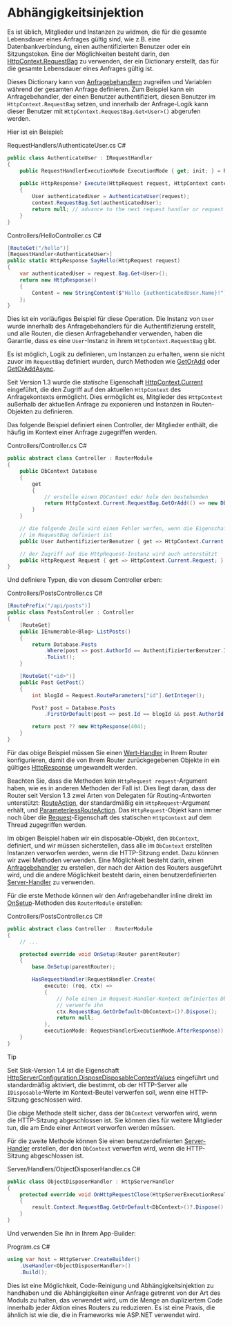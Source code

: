 # Abhängigkeitsinjektion

Es ist üblich, Mitglieder und Instanzen zu widmen, die für die gesamte Lebensdauer eines Anfrages gültig sind, wie z.B. eine Datenbankverbindung, einen authentifizierten Benutzer oder ein Sitzungstoken. Eine der Möglichkeiten besteht darin, den [HttpContext.RequestBag](/api/Sisk.Core.Http.HttpContext) zu verwenden, der ein Dictionary erstellt, das für die gesamte Lebensdauer eines Anfrages gültig ist.

Dieses Dictionary kann von [Anfragebehandlern](/docs/fundamentals/request-handlers) zugreifen und Variablen während der gesamten Anfrage definieren. Zum Beispiel kann ein Anfragebehandler, der einen Benutzer authentifiziert, diesen Benutzer im `HttpContext.RequestBag` setzen, und innerhalb der Anfrage-Logik kann dieser Benutzer mit `HttpContext.RequestBag.Get<User>()` abgerufen werden.

Hier ist ein Beispiel:

<div class="script-header">
    <span>
        RequestHandlers/AuthenticateUser.cs
    </span>
    <span>
        C#
    </span>
</div>

```csharp
public class AuthenticateUser : IRequestHandler
{
    public RequestHandlerExecutionMode ExecutionMode { get; init; } = RequestHandlerExecutionMode.BeforeResponse;
    
    public HttpResponse? Execute(HttpRequest request, HttpContext context)
    {
        User authenticatedUser = AuthenticateUser(request);
        context.RequestBag.Set(authenticatedUser);
        return null; // advance to the next request handler or request logic
    }
}
```

<div class="script-header">
    <span>
        Controllers/HelloController.cs
    </span>
    <span>
        C#
    </span>
</div>

```csharp
[RouteGet("/hello")]
[RequestHandler<AuthenticateUser>]
public static HttpResponse SayHello(HttpRequest request)
{
    var authenticatedUser = request.Bag.Get<User>();
    return new HttpResponse()
    {
        Content = new StringContent($"Hallo {authenticatedUser.Name}!")
    };
}
```

Dies ist ein vorläufiges Beispiel für diese Operation. Die Instanz von `User` wurde innerhalb des Anfragebehandlers für die Authentifizierung erstellt, und alle Routen, die diesen Anfragebehandler verwenden, haben die Garantie, dass es eine `User`-Instanz in ihrem `HttpContext.RequestBag` gibt.

Es ist möglich, Logik zu definieren, um Instanzen zu erhalten, wenn sie nicht zuvor im `RequestBag` definiert wurden, durch Methoden wie [GetOrAdd](/api/Sisk.Core.Entity.TypedValueDictionary.GetOrAdd) oder [GetOrAddAsync](/api/Sisk.Core.Entity.TypedValueDictionary.GetOrAddAsync).

Seit Version 1.3 wurde die statische Eigenschaft [HttpContext.Current](/api/Sisk.Core.Http.HttpContext.Current) eingeführt, die den Zugriff auf den aktuellen `HttpContext` des Anfragekontexts ermöglicht. Dies ermöglicht es, Mitglieder des `HttpContext` außerhalb der aktuellen Anfrage zu exponieren und Instanzen in Routen-Objekten zu definieren.

Das folgende Beispiel definiert einen Controller, der Mitglieder enthält, die häufig im Kontext einer Anfrage zugegriffen werden.

<div class="script-header">
    <span>
        Controllers/Controller.cs
    </span>
    <span>
        C#
    </span>
</div>

```csharp
public abstract class Controller : RouterModule
{
    public DbContext Database
    {
        get
        {
            // erstelle einen DbContext oder hole den bestehenden
            return HttpContext.Current.RequestBag.GetOrAdd(() => new DbContext());
        }
    }

    // die folgende Zeile wird einen Fehler werfen, wenn die Eigenschaft zugegriffen wird, wenn der Benutzer nicht
    // im RequestBag definiert ist
    public User AuthentifizierterBenutzer { get => HttpContext.Current.RequestBag.Get<User>(); }

    // der Zugriff auf die HttpRequest-Instanz wird auch unterstützt
    public HttpRequest Request { get => HttpContext.Current.Request; }
}
```

Und definiere Typen, die von diesem Controller erben:

<div class="script-header">
    <span>
        Controllers/PostsController.cs
    </span>
    <span>
        C#
    </span>
</div>

```csharp
[RoutePrefix("/api/posts")]
public class PostsController : Controller
{
    [RouteGet]
    public IEnumerable<Blog> ListPosts()
    {
        return Database.Posts
            .Where(post => post.AuthorId == AuthentifizierterBenutzer.Id)
            .ToList();
    }

    [RouteGet("<id>")]
    public Post GetPost()
    {
        int blogId = Request.RouteParameters["id"].GetInteger();

        Post? post = Database.Posts
            .FirstOrDefault(post => post.Id == blogId && post.AuthorId == AuthentifizierterBenutzer.Id);

        return post ?? new HttpResponse(404);
    }
}
```

Für das obige Beispiel müssen Sie einen [Wert-Handler](/docs/fundamentals/responses.html#implicit-response-types) in Ihrem Router konfigurieren, damit die von Ihrem Router zurückgegebenen Objekte in ein gültiges [HttpResponse](/api/Sisk.Core.Http.HttpResponse) umgewandelt werden.

Beachten Sie, dass die Methoden kein `HttpRequest request`-Argument haben, wie es in anderen Methoden der Fall ist. Dies liegt daran, dass der Router seit Version 1.3 zwei Arten von Delegaten für Routing-Antworten unterstützt: [RouteAction](/api/Sisk.Core.Routing.RouteAction), der standardmäßig ein `HttpRequest`-Argument erhält, und [ParameterlessRouteAction](/api/Sisk.Core.Routing.ParameterlessRouteAction). Das `HttpRequest`-Objekt kann immer noch über die [Request](/api/Sisk.Core.Http.HttpContext.Request)-Eigenschaft des statischen `HttpContext` auf dem Thread zugegriffen werden.

Im obigen Beispiel haben wir ein disposable-Objekt, den `DbContext`, definiert, und wir müssen sicherstellen, dass alle im `DbContext` erstellten Instanzen verworfen werden, wenn die HTTP-Sitzung endet. Dazu können wir zwei Methoden verwenden. Eine Möglichkeit besteht darin, einen [Anfragebehandler](/docs/fundamentals/request-handlers) zu erstellen, der nach der Aktion des Routers ausgeführt wird, und die andere Möglichkeit besteht darin, einen benutzerdefinierten [Server-Handler](/docs/advanced/http-server-handlers) zu verwenden.

Für die erste Methode können wir den Anfragebehandler inline direkt im [OnSetup](/api/Sisk.Core.Routing.RouterModule.OnSetup)-Methoden des `RouterModule` erstellen:

<div class="script-header">
    <span>
        Controllers/PostsController.cs
    </span>
    <span>
        C#
    </span>
</div>

```csharp
public abstract class Controller : RouterModule
{
    // ...

    protected override void OnSetup(Router parentRouter)
    {
        base.OnSetup(parentRouter);

        HasRequestHandler(RequestHandler.Create(
            execute: (req, ctx) =>
            {
                // hole einen im Request-Handler-Kontext definierten DbContext und
                // verwerfe ihn
                ctx.RequestBag.GetOrDefault<DbContext>()?.Dispose();
                return null;
            },
            executionMode: RequestHandlerExecutionMode.AfterResponse));
    }
}
```

> [!TIP]
>
> Seit Sisk-Version 1.4 ist die Eigenschaft [HttpServerConfiguration.DisposeDisposableContextValues](/api/Sisk.Core.Http.HttpServerConfiguration.DisposeDisposableContextValues) eingeführt und standardmäßig aktiviert, die bestimmt, ob der HTTP-Server alle `IDisposable`-Werte im Kontext-Beutel verwerfen soll, wenn eine HTTP-Sitzung geschlossen wird.

Die obige Methode stellt sicher, dass der `DbContext` verworfen wird, wenn die HTTP-Sitzung abgeschlossen ist. Sie können dies für weitere Mitglieder tun, die am Ende einer Antwort verworfen werden müssen.

Für die zweite Methode können Sie einen benutzerdefinierten [Server-Handler](/docs/advanced/http-server-handlers) erstellen, der den `DbContext` verwerfen wird, wenn die HTTP-Sitzung abgeschlossen ist.

<div class="script-header">
    <span>
        Server/Handlers/ObjectDisposerHandler.cs
    </span>
    <span>
        C#
    </span>
</div>

```csharp
public class ObjectDisposerHandler : HttpServerHandler
{
    protected override void OnHttpRequestClose(HttpServerExecutionResult result)
    {
        result.Context.RequestBag.GetOrDefault<DbContext>()?.Dispose();
    }
}
```

Und verwenden Sie ihn in Ihrem App-Builder:

<div class="script-header">
    <span>
        Program.cs
    </span>
    <span>
        C#
    </span>
</div>

```csharp
using var host = HttpServer.CreateBuilder()
    .UseHandler<ObjectDisposerHandler>()
    .Build();
```

Dies ist eine Möglichkeit, Code-Reinigung und Abhängigkeitsinjektion zu handhaben und die Abhängigkeiten einer Anfrage getrennt von der Art des Moduls zu halten, das verwendet wird, um die Menge an dupliziertem Code innerhalb jeder Aktion eines Routers zu reduzieren. Es ist eine Praxis, die ähnlich ist wie die, die in Frameworks wie ASP.NET verwendet wird.